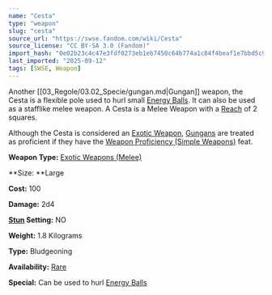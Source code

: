 ```yaml
---
name: "Cesta"
type: "weapon"
slug: "cesta"
source_url: "https://swse.fandom.com/wiki/Cesta"
source_license: "CC BY-SA 3.0 (Fandom)"
import_hash: "0e02b23c4c47e3fdf0273eb1eb7450c64b774a1c84f4beaf1e7bbd5c9691c8d9"
last_imported: "2025-09-12"
tags: [SWSE, Weapon]
---
```

Another [[03_Regole/03.02_Specie/gungan.md|Gungan]] weapon, the Cesta is a flexible pole used to hurl small [Energy Balls](https://swse.fandom.com/wiki/Energy_Balls). It can also be used as a stafflike melee weapon. A Cesta is a Melee Weapon with a [Reach](https://swse.fandom.com/wiki/Reach) of 2 squares.

Although the Cesta is considered an [Exotic Weapon](https://swse.fandom.com/wiki/Exotic_Weapon), [Gungans](https://swse.fandom.com/wiki/Gungans) are treated as proficient if they have the [Weapon Proficiency (Simple Weapons)](https://swse.fandom.com/wiki/Weapon_Proficiency_(Simple_Weapons)) feat.

**Weapon Type:** [Exotic Weapons (Melee)](https://swse.fandom.com/wiki/Exotic_Weapons_(Melee))

**Size: **Large

**Cost:** 100

**Damage:** 2d4

**[Stun](https://swse.fandom.com/wiki/Stun) Setting:** NO

**Weight:** 1.8 Kilograms

**Type:** Bludgeoning

**Availability:** [Rare](https://swse.fandom.com/wiki/Rare)

**Special:** Can be used to hurl [Energy Balls](https://swse.fandom.com/wiki/Energy_Balls)